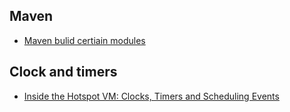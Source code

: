 

## Maven

* [Maven bulid certiain modules](https://www.jayway.com/2013/06/09/working-efficiently-with-maven-modules/)


## Clock and timers

* [Inside the Hotspot VM: Clocks, Timers and Scheduling Events](https://blogs.oracle.com/dholmes/entry/inside_the_hotspot_vm_clocks)
